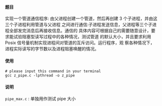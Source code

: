 #### 题目
实现一个管道通信程序:
由父进程创建一个管道，然后再创建 3 个子进程，并由这三个子进程利用管道与父进程 之间进行通信:子进程发送信息，父进程等三个子进程全部发完消息后再接收信息。通信的 具体内容可根据自己的需要随意设计，要求能试验阻塞型读写过程中的各种情况，测试管道 的默认大小，并且要求利用 Posix 信号量机制实现进程间对管道的互斥访问。运行程序，观 察各种情况下，进程实际读写的字节数以及进程阻塞唤醒的情况。

#### 使用
```shell
# please input this command in your terminal
gcc z_pipe.c -lpthread -o z_pipe
```

#### 说明
`pipe_max.c` : 单独用作测试 pipe 大小